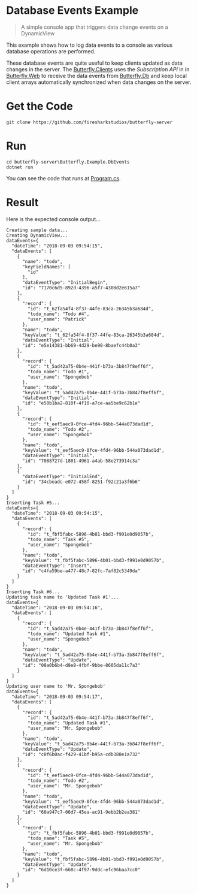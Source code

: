 # Database Events Example

> A simple console app that triggers data change events on a DynamicView

This example shows how to log data events to a console
as various database operations are performed.

These database events are quite useful to keep clients updated as data changes in the server. The [Butterfly.Clients](https://github.com/firesharkstudios/butterfly-client)
uses the *Subscription API* in in [Butterfly.Web](https://github.com/firesharkstudios/butterfly-web) to receive the data events from [Butterfly.Db](https://github.com/firesharkstudios/butterfly-db) and keep
local client arrays automatically synchronized when data changes on the server.


# Get the Code

```
git clone https://github.com/firesharkstudios/butterfly-server
```

# Run

```
cd butterfly-server\Butterfly.Example.DbEvents
dotnet run
```

You can see the code that runs at [Program.cs](https://github.com/firesharkstudios/butterfly-server/blob/master/Butterfly.Example.DbEvents/Program.cs).

# Result

Here is the expected console output...

```
Creating sample data...
Creating DynamicView...
dataEvents={
  "dateTime": "2018-09-03 09:54:15",
  "dataEvents": [
    {
      "name": "todo",
      "keyFieldNames": [
        "id"
      ],
      "dataEventType": "InitialBegin",
      "id": "7170c6d5-892d-4396-a5f7-4308d2e615a7"
    },
    {
      "record": {
        "id": "t_62fa54f4-8f37-44fe-83ca-26345b3a684d",
        "todo_name": "Todo #4",
        "user_name": "Patrick"
      },
      "name": "todo",
      "keyValue": "t_62fa54f4-8f37-44fe-83ca-26345b3a684d",
      "dataEventType": "Initial",
      "id": "e5e14381-bb69-4d29-be90-8baefc44b0a3"
    },
    {
      "record": {
        "id": "t_5ad42a75-0b4e-441f-b73a-3b847f8eff6f",
        "todo_name": "Todo #1",
        "user_name": "Spongebob"
      },
      "name": "todo",
      "keyValue": "t_5ad42a75-0b4e-441f-b73a-3b847f8eff6f",
      "dataEventType": "Initial",
      "id": "e50b1ba2-810f-4f10-a7ce-aa5be9c62b1e"
    },
    {
      "record": {
        "id": "t_eef5aec9-0fce-4fd4-96bb-544a073dad1d",
        "todo_name": "Todo #2",
        "user_name": "Spongebob"
      },
      "name": "todo",
      "keyValue": "t_eef5aec9-0fce-4fd4-96bb-544a073dad1d",
      "dataEventType": "Initial",
      "id": "7088727d-1801-4961-a4ab-58e273914c3a"
    },
    {
      "dataEventType": "InitialEnd",
      "id": "34cbeadc-e072-458f-8251-f92c21a3f6b6"
    }
  ]
}
Inserting Task #5...
dataEvents={
  "dateTime": "2018-09-03 09:54:15",
  "dataEvents": [
    {
      "record": {
        "id": "t_fbf5fabc-5896-4b01-bbd3-f991e0d9057b",
        "todo_name": "Task #5",
        "user_name": "Spongebob"
      },
      "name": "todo",
      "keyValue": "t_fbf5fabc-5896-4b01-bbd3-f991e0d9057b",
      "dataEventType": "Insert",
      "id": "c4fa59be-a477-48c7-82fc-7af82c5349da"
    }
  ]
}
Inserting Task #6...
Updating task name to 'Updated Task #1'...
dataEvents={
  "dateTime": "2018-09-03 09:54:16",
  "dataEvents": [
    {
      "record": {
        "id": "t_5ad42a75-0b4e-441f-b73a-3b847f8eff6f",
        "todo_name": "Updated Task #1",
        "user_name": "Spongebob"
      },
      "name": "todo",
      "keyValue": "t_5ad42a75-0b4e-441f-b73a-3b847f8eff6f",
      "dataEventType": "Update",
      "id": "08a0b6b4-d8e8-4fbf-9bbe-8605da11c7a3"
    }
  ]
}
Updating user name to 'Mr. Spongebob'
dataEvents={
  "dateTime": "2018-09-03 09:54:17",
  "dataEvents": [
    {
      "record": {
        "id": "t_5ad42a75-0b4e-441f-b73a-3b847f8eff6f",
        "todo_name": "Updated Task #1",
        "user_name": "Mr. Spongebob"
      },
      "name": "todo",
      "keyValue": "t_5ad42a75-0b4e-441f-b73a-3b847f8eff6f",
      "dataEventType": "Update",
      "id": "c8f6b0ac-f429-41bf-b95a-cdb388e1a732"
    },
    {
      "record": {
        "id": "t_eef5aec9-0fce-4fd4-96bb-544a073dad1d",
        "todo_name": "Todo #2",
        "user_name": "Mr. Spongebob"
      },
      "name": "todo",
      "keyValue": "t_eef5aec9-0fce-4fd4-96bb-544a073dad1d",
      "dataEventType": "Update",
      "id": "60a947c7-06d7-45ea-ac91-9ebb2b2ea381"
    },
    {
      "record": {
        "id": "t_fbf5fabc-5896-4b01-bbd3-f991e0d9057b",
        "todo_name": "Task #5",
        "user_name": "Mr. Spongebob"
      },
      "name": "todo",
      "keyValue": "t_fbf5fabc-5896-4b01-bbd3-f991e0d9057b",
      "dataEventType": "Update",
      "id": "6d10ce3f-668c-4f97-9ddc-efc96baa7cc0"
    }
  ]
}
```